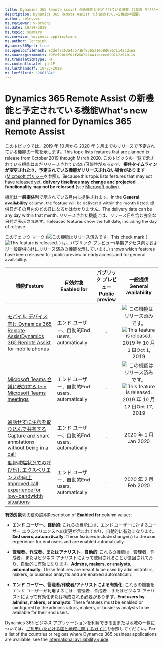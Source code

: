 ```yaml
---
title: Dynamics 365 Remote Assist の新機能と予定されている機能 (2019 年リリース ウェーブ 2)
description: Dynamics 365 Remote Assist で計画されている機能の概要。
author: relnotes
ms.reviewer: v-brycho
ms.date: 10/24/2019
ms.topic: summary
ms.service: business-applications
ms.author: lorrainb
dynamics365pdf: true
ms.openlocfilehash: 2ddef7cb3a43b716f8565a1e69d69bd1142c2aea
ms.sourcegitcommit: b0fef00d4f04f2507056a10ecce699767c669119
ms.translationtype: HT
ms.contentlocale: ja-JP
ms.lasthandoff: 10/25/2019
ms.locfileid: "2661894"
---
```

# <a name="whats-new-and-planned-for-dynamics-365-remote-assist"></a><span data-ttu-id="553f0-103">Dynamics 365 Remote Assist の新機能と予定されている機能</span><span class="sxs-lookup"><span data-stu-id="553f0-103">What's new and planned for Dynamics 365 Remote Assist</span></span>

<span data-ttu-id="553f0-104">このトピックでは、2019 年 10 月から 2020 年 3 月までのリリースで予定されている機能の一覧を示します。</span><span class="sxs-lookup"><span data-stu-id="553f0-104">This topic lists features that are planned to release from October 2019 through March 2020.</span></span> <span data-ttu-id="553f0-105">このトピックの一覧で示されている機能はまだリリースされていない可能性があるので、**提供タイムラインが変更されたり、予定されている機能がリリースされない場合があります** ([Microsoft ポリシー](https://go.microsoft.com/fwlink/p/?linkid=2007332)を参照)。</span><span class="sxs-lookup"><span data-stu-id="553f0-105">Because this topic lists features that may not have released yet, **delivery timelines may change and projected functionality may not be released** (see [Microsoft policy](https://go.microsoft.com/fwlink/p/?linkid=2007332)).</span></span>

<span data-ttu-id="553f0-106">機能は**一般提供**列で示されている月内に提供されます。</span><span class="sxs-lookup"><span data-stu-id="553f0-106">In the **General availability** column, the feature will be delivered within the month listed.</span></span> <span data-ttu-id="553f0-107">提供日がその月内のどの日になるかはわかりません。</span><span class="sxs-lookup"><span data-stu-id="553f0-107">The delivery date can be any day within that month.</span></span> <span data-ttu-id="553f0-108">リリースされた機能には、リリース日を含む完全な日付が表示されます。</span><span class="sxs-lookup"><span data-stu-id="553f0-108">Released features show the full date, including the day of release.</span></span>

<span data-ttu-id="553f0-109">このチェック マーク (![この機能はリリース済みです。](/dynamics365-release-plan/media/green-checkmark.png "この機能はリリース済みです。")</span><span class="sxs-lookup"><span data-stu-id="553f0-109">This check mark (![This feature is released.](/dynamics365-release-plan/media/green-checkmark.png "This feature is released.")</span></span> <span data-ttu-id="553f0-110">) は、パブリック プレビュー/早期アクセス向けおよび一般提供向けにリリース済みの機能を示しています。</span><span class="sxs-lookup"><span data-stu-id="553f0-110">) shows which features have been released for public preview or early access and for general availability.</span></span>

| <span data-ttu-id="553f0-111">機能</span><span class="sxs-lookup"><span data-stu-id="553f0-111">Feature</span></span>    | <span data-ttu-id="553f0-112">有効対象</span><span class="sxs-lookup"><span data-stu-id="553f0-112">Enabled for</span></span>    |  <span data-ttu-id="553f0-113">パブリック プレビュー</span><span class="sxs-lookup"><span data-stu-id="553f0-113">Public preview</span></span> |  <span data-ttu-id="553f0-114">一般提供</span><span class="sxs-lookup"><span data-stu-id="553f0-114">General availability</span></span> | 
| ---------- |---------------- | :---------------: |:--------------: |
| [<span data-ttu-id="553f0-115">モバイル デバイス向け Dynamics 365 Remote Assist</span><span class="sxs-lookup"><span data-stu-id="553f0-115">Dynamics 365 Remote Assist for mobile phones</span></span>](remote-assist-mobile-phones.md) | <span data-ttu-id="553f0-116">エンド ユーザー、自動的</span><span class="sxs-lookup"><span data-stu-id="553f0-116">End users, automatically</span></span>| -|<span data-ttu-id="553f0-117">![この機能はリリース済みです。](/dynamics365-release-plan/media/green-checkmark.png "この機能はリリース済みです。")</span><span class="sxs-lookup"><span data-stu-id="553f0-117">![This feature is released.](/dynamics365-release-plan/media/green-checkmark.png "This feature is released.")</span></span> <span data-ttu-id="553f0-118">2019 年 10 月 1 日</span><span class="sxs-lookup"><span data-stu-id="553f0-118">Oct 1, 2019</span></span> | 
 | [<span data-ttu-id="553f0-119">Microsoft Teams 会議に参加する</span><span class="sxs-lookup"><span data-stu-id="553f0-119">Join Microsoft Teams meetings</span></span>](join-team-meetings.md) | <span data-ttu-id="553f0-120">エンド ユーザー、自動的</span><span class="sxs-lookup"><span data-stu-id="553f0-120">End users, automatically</span></span> | -|<span data-ttu-id="553f0-121">![この機能はリリース済みです。](/dynamics365-release-plan/media/green-checkmark.png "この機能はリリース済みです。")</span><span class="sxs-lookup"><span data-stu-id="553f0-121">![This feature is released.](/dynamics365-release-plan/media/green-checkmark.png "This feature is released.")</span></span> <span data-ttu-id="553f0-122">2019 年 10 月 17 日</span><span class="sxs-lookup"><span data-stu-id="553f0-122">Oct 17, 2019</span></span> | 
| [<span data-ttu-id="553f0-123">通話せずに注釈を取り込んで共有する</span><span class="sxs-lookup"><span data-stu-id="553f0-123">Capture and share annotations without being in a call</span></span>](capture-share-annotations-without-being-call.md) | <span data-ttu-id="553f0-124">エンド ユーザー、自動的</span><span class="sxs-lookup"><span data-stu-id="553f0-124">End users, automatically</span></span>| -|<span data-ttu-id="553f0-125">2020 年 1 月</span><span class="sxs-lookup"><span data-stu-id="553f0-125">Jan 2020</span></span> | 
| [<span data-ttu-id="553f0-126">低帯域幅状況での呼び出しエクスペリエンスの向上</span><span class="sxs-lookup"><span data-stu-id="553f0-126">Improved call experience for low-bandwidth situations</span></span>](improved-call-experience-low-bandwidth-situations.md) | <span data-ttu-id="553f0-127">エンド ユーザー、自動的</span><span class="sxs-lookup"><span data-stu-id="553f0-127">End users, automatically</span></span>| -|<span data-ttu-id="553f0-128">2020 年 2 月</span><span class="sxs-lookup"><span data-stu-id="553f0-128">Feb 2020</span></span> | 

<span data-ttu-id="553f0-129">**有効対象**列の値の説明</span><span class="sxs-lookup"><span data-stu-id="553f0-129">Description of **Enabled for** column values:</span></span>

- <span data-ttu-id="553f0-130">**エンド ユーザー、自動的**: これらの機能には、エンド ユーザーに対するユーザー エクスペリエンスへの変更が含まれており、自動的に有効になります。</span><span class="sxs-lookup"><span data-stu-id="553f0-130">**End users, automatically**: These features include change(s) to the user experience for end users and are enabled automatically.</span></span>

- <span data-ttu-id="553f0-131">**管理者、作成者、またはアナリスト、自動的**: これらの機能は、管理者、作成者、またはビジネス アナリストによって使用されることが意図されており、自動的に有効になります。</span><span class="sxs-lookup"><span data-stu-id="553f0-131">**Admins, makers, or analysts, automatically**: These features are meant to be used by administrators, makers, or business analysts and are enabled automatically.</span></span>

- <span data-ttu-id="553f0-132">**エンド ユーザー、管理者/作成者/アナリストによる有効化**: これらの機能をエンド ユーザーが利用するには、管理者、作成者、またはビジネス アナリストによって有効化または構成される必要があります。</span><span class="sxs-lookup"><span data-stu-id="553f0-132">**End users by admins, makers, or analysts**: These features must be enabled or configured by the administrators, makers, or business analysts to be available for their end users.</span></span>


<span data-ttu-id="553f0-133">Dynamics 365 ビジネス アプリケーションを利用できる国または地域の一覧については、[ご利用いただける国と地域に関するガイド](https://aka.ms/dynamics_365_international_availability_deck)を参照してください。</span><span class="sxs-lookup"><span data-stu-id="553f0-133">For a list of the countries or regions where Dynamics 365 business applications are available, see the [International availability guide](https://aka.ms/dynamics_365_international_availability_deck).</span></span> 
